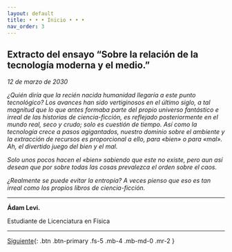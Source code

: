 ```yaml
---
layout: default
title: • • • Inicio • • •
nav_order: 3
---
```


## Extracto del ensayo “Sobre la relación de la tecnología moderna y el medio.”

*12 de marzo de 2030*

*¿Quién diría que la recién nacida humanidad llegaría a este punto tecnológico? Los avances han sido vertiginosos en el último siglo, a tal magnitud que lo que antes formaba parte del propio universo fantástico e irreal de las historias de ciencia-ficción, es reflejado posteriormente en el mundo real, seco y crudo; solo es cuestión de tiempo.
Así como la tecnología crece a pasos agigantados, nuestro dominio sobre el ambiente y la extracción de recursos es proporcional a ello, para «bien» o para «mal».  Ah, el divertido juego del bien y el mal.*

*Solo unos pocos hacen el «bien» sabiendo que este no existe, pero aun así desean que por sobre todas las cosas prevalezca el orden sobre el caos.*

*¿Realmente se puede evitar la entropía? A veces pienso que eso es tan irreal como los propios libros de ciencia-ficción.*

----

**Ádam Levi.**

Estudiante de Licenciatura en Física

----

[Siguiente](/DentroDelOrigen/docs/2-notasmk365){: .btn .btn-primary .fs-5 .mb-4 .mb-md-0 .mr-2 }
